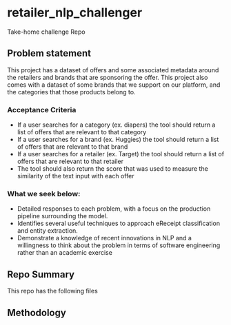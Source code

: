 # retailer_nlp_challenger
Take-home challenge Repo

## Problem statement
This project has a dataset of offers and some associated metadata around the retailers and brands that are sponsoring the offer. This project also comes with a dataset of some brands that we support on our platform, and the categories that those products belong to.

### Acceptance Criteria
- If a user searches for a category (ex. diapers) the tool should return a list of offers that are relevant to that category
- If a user searches for a brand (ex. Huggies) the tool should return a list of offers that are relevant to that brand
- If a user searches for a retailer (ex. Target) the tool should return a list of offers that are relevant to that retailer
- The tool should also return the score that was used to measure the similarity of the text input with each offer

### What we seek below:
- Detailed responses to each problem, with a focus on the production pipeline surrounding the model.
- Identifies several useful techniques to approach eReceipt classification and entity extraction.
- Demonstrate a knowledge of recent innovations in NLP and a willingness to think about the problem in terms of software engineering rather than an academic exercise


## Repo Summary
This repo has the following files


## Methodology